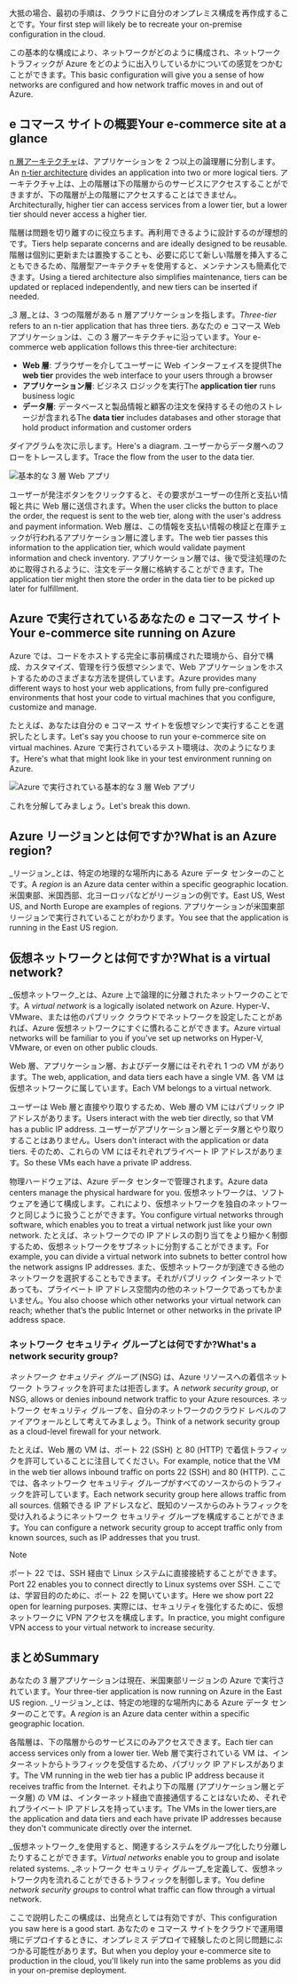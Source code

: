 <span data-ttu-id="56cdb-101">大抵の場合、最初の手順は、クラウドに自分のオンプレミス構成を再作成することです。</span><span class="sxs-lookup"><span data-stu-id="56cdb-101">Your first step will likely be to recreate your on-premise configuration in the cloud.</span></span>

<span data-ttu-id="56cdb-102">この基本的な構成により、ネットワークがどのように構成され、ネットワーク トラフィックが Azure をどのように出入りしているかについての感覚をつかむことができます。</span><span class="sxs-lookup"><span data-stu-id="56cdb-102">This basic configuration will give you a sense of how networks are configured and how network traffic moves in and out of Azure.</span></span>

## <a name="your-e-commerce-site-at-a-glance"></a><span data-ttu-id="56cdb-103">e コマース サイトの概要</span><span class="sxs-lookup"><span data-stu-id="56cdb-103">Your e-commerce site at a glance</span></span>

<span data-ttu-id="56cdb-104">[n 層アーキテクチャ](https://docs.microsoft.com/en-us/azure/architecture/guide/architecture-styles/n-tier)は、アプリケーションを 2 つ以上の論理層に分割します。</span><span class="sxs-lookup"><span data-stu-id="56cdb-104">An [n-tier architecture](https://docs.microsoft.com/en-us/azure/architecture/guide/architecture-styles/n-tier) divides an application into two or more logical tiers.</span></span> <span data-ttu-id="56cdb-105">アーキテクチャ上は、上の階層は下の階層からのサービスにアクセスすることができますが、下の階層が上の階層にアクセスすることはできません。</span><span class="sxs-lookup"><span data-stu-id="56cdb-105">Architecturally, higher tier can access services from a lower tier, but a lower tier should never access a higher tier.</span></span>

<span data-ttu-id="56cdb-106">階層は問題を切り離すのに役立ちます。再利用できるように設計するのが理想的です。</span><span class="sxs-lookup"><span data-stu-id="56cdb-106">Tiers help separate concerns and are ideally designed to be reusable.</span></span> <span data-ttu-id="56cdb-107">階層は個別に更新または置換することも、必要に応じて新しい階層を挿入することもできるため、階層型アーキテクチャを使用すると、メンテナンスも簡素化できます。</span><span class="sxs-lookup"><span data-stu-id="56cdb-107">Using a tiered architecture also simplifies maintenance, tiers can be updated or replaced independently, and new tiers can be inserted if needed.</span></span>

<span data-ttu-id="56cdb-108">_3 層_とは、3 つの階層がある n 層アプリケーションを指します。</span><span class="sxs-lookup"><span data-stu-id="56cdb-108">_Three-tier_ refers to an n-tier application that has three tiers.</span></span> <span data-ttu-id="56cdb-109">あなたの e コマース Web アプリケーションは、この 3 層アーキテクチャに沿っています。</span><span class="sxs-lookup"><span data-stu-id="56cdb-109">Your e-commerce web application follows this three-tier architecture:</span></span>

* <span data-ttu-id="56cdb-110">**Web 層**: ブラウザーを介してユーザーに Web インターフェイスを提供</span><span class="sxs-lookup"><span data-stu-id="56cdb-110">The **web tier** provides the web interface to your users through a browser</span></span>
* <span data-ttu-id="56cdb-111">**アプリケーション層**: ビジネス ロジックを実行</span><span class="sxs-lookup"><span data-stu-id="56cdb-111">The **application tier** runs business logic</span></span>
* <span data-ttu-id="56cdb-112">**データ層**: データベースと製品情報と顧客の注文を保持するその他のストレージが含まれる</span><span class="sxs-lookup"><span data-stu-id="56cdb-112">The **data tier** includes databases and other storage that hold product information and customer orders</span></span>

<span data-ttu-id="56cdb-113">ダイアグラムを次に示します。</span><span class="sxs-lookup"><span data-stu-id="56cdb-113">Here's a diagram.</span></span> <span data-ttu-id="56cdb-114">ユーザーからデータ層へのフローをトレースします。</span><span class="sxs-lookup"><span data-stu-id="56cdb-114">Trace the flow from the user to the data tier.</span></span>

![基本的な 3 層 Web アプリ](../media-draft/three-tier.png)

<span data-ttu-id="56cdb-116">ユーザーが発注ボタンをクリックすると、その要求がユーザーの住所と支払い情報と共に Web 層に送信されます。</span><span class="sxs-lookup"><span data-stu-id="56cdb-116">When the user clicks the button to place the order, the request is sent to the web tier, along with the user's address and payment information.</span></span> <span data-ttu-id="56cdb-117">Web 層は、この情報を支払い情報の検証と在庫チェックが行われるアプリケーション層に渡します。</span><span class="sxs-lookup"><span data-stu-id="56cdb-117">The web tier passes this information to the application tier, which would validate payment information and check inventory.</span></span> <span data-ttu-id="56cdb-118">アプリケーション層では、後で受注処理のために取得されるように、注文をデータ層に格納することができます。</span><span class="sxs-lookup"><span data-stu-id="56cdb-118">The application tier might then store the order in the data tier to be picked up later for fulfillment.</span></span>

## <a name="your-e-commerce-site-running-on-azure"></a><span data-ttu-id="56cdb-119">Azure で実行されているあなたの e コマース サイト</span><span class="sxs-lookup"><span data-stu-id="56cdb-119">Your e-commerce site running on Azure</span></span>

<span data-ttu-id="56cdb-120">Azure では、コードをホストする完全に事前構成された環境から、自分で構成、カスタマイズ、管理を行う仮想マシンまで、Web アプリケーションをホストするためのさまざまな方法を提供しています。</span><span class="sxs-lookup"><span data-stu-id="56cdb-120">Azure provides many different ways to host your web applications, from fully pre-configured environments that host your code to virtual machines that you configure, customize and manage.</span></span>

<span data-ttu-id="56cdb-121">たとえば、あなたは自分の e コマース サイトを仮想マシンで実行することを選択したとします。</span><span class="sxs-lookup"><span data-stu-id="56cdb-121">Let's say you choose to run your e-commerce site on virtual machines.</span></span> <span data-ttu-id="56cdb-122">Azure で実行されているテスト環境は、次のようになります。</span><span class="sxs-lookup"><span data-stu-id="56cdb-122">Here's what that might look like in your test environment running on Azure.</span></span>

![Azure で実行されている基本的な 3 層 Web アプリ](../media-draft/test-deployment.png)

<span data-ttu-id="56cdb-124">これを分解してみましょう。</span><span class="sxs-lookup"><span data-stu-id="56cdb-124">Let's break this down.</span></span>

## <a name="what-is-an-azure-region"></a><span data-ttu-id="56cdb-125">Azure リージョンとは何ですか?</span><span class="sxs-lookup"><span data-stu-id="56cdb-125">What is an Azure region?</span></span>

<span data-ttu-id="56cdb-126">_リージョン_とは、特定の地理的な場所内にある Azure データ センターのことです。</span><span class="sxs-lookup"><span data-stu-id="56cdb-126">A _region_ is an Azure data center within a specific geographic location.</span></span> <span data-ttu-id="56cdb-127">米国東部、米国西部、北ヨーロッパなどがリージョンの例です。</span><span class="sxs-lookup"><span data-stu-id="56cdb-127">East US, West US, and North Europe are examples of regions.</span></span> <span data-ttu-id="56cdb-128">アプリケーションが米国東部リージョンで実行されていることがわかります。</span><span class="sxs-lookup"><span data-stu-id="56cdb-128">You see that the application is running in the East US region.</span></span>

## <a name="what-is-a-virtual-network"></a><span data-ttu-id="56cdb-129">仮想ネットワークとは何ですか?</span><span class="sxs-lookup"><span data-stu-id="56cdb-129">What is a virtual network?</span></span>

<span data-ttu-id="56cdb-130">_仮想ネットワーク_とは、Azure 上で論理的に分離されたネットワークのことです。</span><span class="sxs-lookup"><span data-stu-id="56cdb-130">A _virtual network_ is a logically isolated network on Azure.</span></span> <span data-ttu-id="56cdb-131">Hyper-V、VMware、または他のパブリック クラウドでネットワークを設定したことがあれば、Azure 仮想ネットワークにすぐに慣れることができます。</span><span class="sxs-lookup"><span data-stu-id="56cdb-131">Azure virtual networks will be familiar to you if you’ve set up networks on Hyper-V, VMware, or even on other public clouds.</span></span>

<span data-ttu-id="56cdb-132">Web 層、アプリケーション層、およびデータ層にはそれぞれ 1 つの VM があります。</span><span class="sxs-lookup"><span data-stu-id="56cdb-132">The web, application, and data tiers each have a single VM.</span></span> <span data-ttu-id="56cdb-133">各 VM は仮想ネットワークに属しています。</span><span class="sxs-lookup"><span data-stu-id="56cdb-133">Each VM belongs to a virtual network.</span></span>

<span data-ttu-id="56cdb-134">ユーザーは Web 層と直接やり取りするため、Web 層の VM にはパブリック IP アドレスがあります。</span><span class="sxs-lookup"><span data-stu-id="56cdb-134">Users interact with the web tier directly, so that VM has a public IP address.</span></span> <span data-ttu-id="56cdb-135">ユーザーがアプリケーション層とデータ層とやり取りすることはありません。</span><span class="sxs-lookup"><span data-stu-id="56cdb-135">Users don't interact with the application or data tiers.</span></span> <span data-ttu-id="56cdb-136">そのため、これらの VM にはそれぞれプライベート IP アドレスがあります。</span><span class="sxs-lookup"><span data-stu-id="56cdb-136">So these VMs each have a private IP address.</span></span>

<span data-ttu-id="56cdb-137">物理ハードウェアは、Azure データ センターで管理されます。</span><span class="sxs-lookup"><span data-stu-id="56cdb-137">Azure data centers manage the physical hardware for you.</span></span> <span data-ttu-id="56cdb-138">仮想ネットワークは、ソフトウェアを通じて構成します。これにより、仮想ネットワークを独自のネットワークと同じように扱うことができます。</span><span class="sxs-lookup"><span data-stu-id="56cdb-138">You configure virtual networks through software, which enables you to treat a virtual network just like your own network.</span></span> <span data-ttu-id="56cdb-139">たとえば、ネットワークでの IP アドレスの割り当てをより細かく制御するため、仮想ネットワークをサブネットに分割することができます。</span><span class="sxs-lookup"><span data-stu-id="56cdb-139">For example, you can divide a virtual network into subnets to better control how the network assigns IP addresses.</span></span> <span data-ttu-id="56cdb-140">また、仮想ネットワークが到達できる他のネットワークを選択することもできます。それがパブリック インターネットであっても、プライベート IP アドレス空間内の他のネットワークであってもかまいません。</span><span class="sxs-lookup"><span data-stu-id="56cdb-140">You also choose which other networks your virtual network can reach; whether that’s the public Internet or other networks in the private IP address space.</span></span>

### <a name="whats-a-network-security-group"></a><span data-ttu-id="56cdb-141">ネットワーク セキュリティ グループとは何ですか?</span><span class="sxs-lookup"><span data-stu-id="56cdb-141">What's a network security group?</span></span>

<span data-ttu-id="56cdb-142">_ネットワーク セキュリティ グループ_ (NSG) は、Azure リソースへの着信ネットワーク トラフィックを許可または拒否します。</span><span class="sxs-lookup"><span data-stu-id="56cdb-142">A _network security group_, or NSG, allows or denies inbound network traffic to your Azure resources.</span></span> <span data-ttu-id="56cdb-143">ネットワーク セキュリティ グループを、自分のネットワークのクラウド レベルのファイアウォールとして考えてみましょう。</span><span class="sxs-lookup"><span data-stu-id="56cdb-143">Think of a network security group as a cloud-level firewall for your network.</span></span>

<span data-ttu-id="56cdb-144">たとえば、Web 層の VM は、ポート 22 (SSH) と 80 (HTTP) で着信トラフィックを許可していることに注目してください。</span><span class="sxs-lookup"><span data-stu-id="56cdb-144">For example, notice that the VM in the web tier allows inbound traffic on ports 22 (SSH) and 80 (HTTP).</span></span> <span data-ttu-id="56cdb-145">ここでは、各ネットワーク セキュリティ グループがすべてのソースからのトラフィックを許可しています。</span><span class="sxs-lookup"><span data-stu-id="56cdb-145">Each network security group here allows traffic from all sources.</span></span> <span data-ttu-id="56cdb-146">信頼できる IP アドレスなど、既知のソースからのみトラフィックを受け入れるようにネットワーク セキュリティ グループを構成することができます。</span><span class="sxs-lookup"><span data-stu-id="56cdb-146">You can configure a network security group to accept traffic only from known sources, such as IP addresses that you trust.</span></span>

> [!NOTE]
> <span data-ttu-id="56cdb-147">ポート 22 では、SSH 経由で Linux システムに直接接続することができます。</span><span class="sxs-lookup"><span data-stu-id="56cdb-147">Port 22 enables you to connect directly to Linux systems over SSH.</span></span> <span data-ttu-id="56cdb-148">ここでは、学習目的のために、ポート 22 を開いています。</span><span class="sxs-lookup"><span data-stu-id="56cdb-148">Here we show port 22 open for learning purposes.</span></span> <span data-ttu-id="56cdb-149">実際には、セキュリティを強化するために、仮想ネットワークに VPN アクセスを構成します。</span><span class="sxs-lookup"><span data-stu-id="56cdb-149">In practice, you might configure VPN access to your virtual network to increase security.</span></span>

## <a name="summary"></a><span data-ttu-id="56cdb-150">まとめ</span><span class="sxs-lookup"><span data-stu-id="56cdb-150">Summary</span></span>

<span data-ttu-id="56cdb-151">あなたの 3 層アプリケーションは現在、米国東部リージョンの Azure で実行されています。</span><span class="sxs-lookup"><span data-stu-id="56cdb-151">Your three-tier application is now running on Azure in the East US region.</span></span> <span data-ttu-id="56cdb-152">_リージョン_とは、特定の地理的な場所内にある Azure データ センターのことです。</span><span class="sxs-lookup"><span data-stu-id="56cdb-152">A _region_ is an Azure data center within a specific geographic location.</span></span>

<span data-ttu-id="56cdb-153">各階層は、下の階層からのサービスにのみアクセスできます。</span><span class="sxs-lookup"><span data-stu-id="56cdb-153">Each tier can access services only from a lower tier.</span></span> <span data-ttu-id="56cdb-154">Web 層で実行されている VM は、インターネットからトラフィックを受信するため、パブリック IP アドレスがあります。</span><span class="sxs-lookup"><span data-stu-id="56cdb-154">The VM running in the web tier has a public IP address because it receives traffic from the Internet.</span></span> <span data-ttu-id="56cdb-155">それより下の階層 (アプリケーション層とデータ層) の VM は、インターネット経由で直接通信することはないため、それぞれプライベート IP アドレスを持っています。</span><span class="sxs-lookup"><span data-stu-id="56cdb-155">The VMs in the lower tiers,are the application and data tiers and each have private IP addresses because they don't communicate directly over the internet.</span></span>

<span data-ttu-id="56cdb-156">_仮想ネットワーク_を使用すると、関連するシステムをグループ化したり分離したりすることができます。</span><span class="sxs-lookup"><span data-stu-id="56cdb-156">_Virtual networks_ enable you to group and isolate related systems.</span></span> <span data-ttu-id="56cdb-157">_ネットワーク セキュリティ グループ_を定義して、仮想ネットワーク内を流れることができるトラフィックを制御します。</span><span class="sxs-lookup"><span data-stu-id="56cdb-157">You define _network security groups_ to control what traffic can flow through a virtual network.</span></span>

<span data-ttu-id="56cdb-158">ここで説明したこの構成は、出発点としては有効ですが、</span><span class="sxs-lookup"><span data-stu-id="56cdb-158">This configuration you saw here is a good start.</span></span> <span data-ttu-id="56cdb-159">あなたの e コマース サイトをクラウドで運用環境にデプロイするときに、オンプレミス デプロイで経験したのと同じ問題にぶつかる可能性があります。</span><span class="sxs-lookup"><span data-stu-id="56cdb-159">But when you deploy your e-commerce site to production in the cloud, you'll likely run into the same problems as you did in your on-premise deployment.</span></span>
